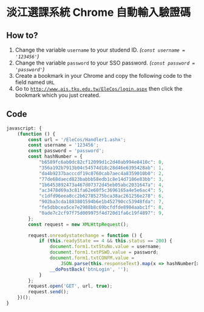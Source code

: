 # 淡江選課系統 Chrome 自動輸入驗證碼

## How to?

1. Change the variable `username` to your studend ID. *(`const username = '123456'`)*
2. Change the variable `password` to your SSO password. *(`const password = 'password'`)*
3. Create a bookmark in your Chrome and copy the following code to the field named `URL`
4. Go to [`http://www.ais.tku.edu.tw/EleCos/login.aspx`](http://www.ais.tku.edu.tw/EleCos/login.aspx) then click the bookmark which you just created.

## Code

```javascript
javascript: {
    (function () {
        const url = '/EleCos/Handler1.ashx';
        const username = '123456';
        const password = 'password';
        const hashNumber = {
            "b6589fc6ab0dc82cf12099d1c2d40ab994e8410c": 0,
            "356a192b7913b04c54574d18c28d46e6395428ab": 1,
            "da4b9237bacccdf19c0760cab7aec4a8359010b0": 2,
            "77de68daecd823babbb58edb1c8e14d7106e83bb": 3,
            "1b6453892473a467d07372d45eb05abc2031647a": 4,
            "ac3478d69a3c81fa62e60f5c3696165a4e5e6ac4": 5,
            "c1dfd96eea8cc2b62785275bca38ac261256e278": 6,
            "902ba3cda1883801594b6e1b452790cc53948fda": 7,
            "fe5dbbcea5ce7e2988b8c69bcfdfde8904aabc1f": 8,
            "0ade7c2cf97f75d009975f4d720d1fa6c19f4897": 9,
        };
        const request = new XMLHttpRequest();

        request.onreadystatechange = function () {
            if (this.readyState == 4 && this.status == 200) {
                document.form1.txtStuNo.value = username;
                document.form1.txtPSWD.value = password;
                document.form1.txtCONFM.value =
                    JSON.parse(this.responseText).map(x => hashNumber[x]).join('');
                __doPostBack('btnLogin', '');
            }
        };
        request.open('GET', url, true);
        request.send();
    })();
}
```